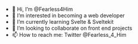 - 👋 Hi, I’m @Fearless4Him
- 👀 I’m interested in becoming a web developer
- 🌱 I’m currently learning Svelte & Sveltekit
- 💞️ I’m looking to collaborate on front end projects
- 📫 How to reach me: Twitter @Fearless_4_Him

<!---
Fearless4Him/Fearless4Him is a ✨ special ✨ repository because its `README.md` (this file) appears on your GitHub profile.
You can click the Preview link to take a look at your changes.
--->
